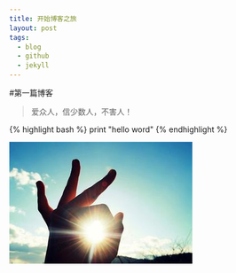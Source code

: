 ```yaml
---
title: 开始博客之旅
layout: post
tags:
  - blog
  - github
  - jekyll
---
```



#第一篇博客
> 爱众人，信少数人，不害人！

{% highlight bash %}
print "hello word"
{% endhighlight %}





![My Blog](/media/files/2014/07/20/myblog.jpg)
